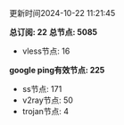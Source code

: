 更新时间2024-10-22 11:21:45

**总订阅: 22**
**总节点: 5085**
- vless节点: 16

**google ping有效节点: 225**
- ss节点: 171
- v2ray节点: 50
- trojan节点: 4
